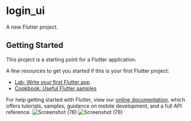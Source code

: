 # login_ui

A new Flutter project.

## Getting Started

This project is a starting point for a Flutter application.

A few resources to get you started if this is your first Flutter project:

- [Lab: Write your first Flutter app](https://flutter.dev/docs/get-started/codelab)
- [Cookbook: Useful Flutter samples](https://flutter.dev/docs/cookbook)

For help getting started with Flutter, view our
[online documentation](https://flutter.dev/docs), which offers tutorials,
samples, guidance on mobile development, and a full API reference.
![Screenshot (76)](https://user-images.githubusercontent.com/97513422/150650635-edd73134-e2a1-478b-9211-fdee2f836d4f.png)
![Screenshot (78)](https://user-images.githubusercontent.com/97513422/150650636-7679a85c-ca43-4cc7-b340-b2b2818dde4e.png)
